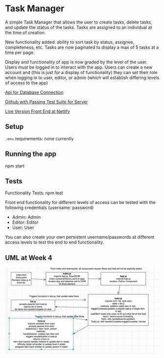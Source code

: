 # Task Manager

A simple Task Manager that allows the user to create tasks, delete tasks, and update the status of the tasks. Tasks are assigned to an individual at the time of creation.

New functionality added: ability to sort task by status, assignee, completeness, etc. Tasks are now paginated to display a max of 5 tasks at a time per page.

Display and functionality of app is now graded by the level of the user. Users must be logged in to interact with the app. Users can create a new account and (this is just for a display of functionality) they can set their role when logging in to user, editor, or admin (which will establish differing levels of access to the app)

[Api for Database Connection](https://at-taskmanager.herokuapp.com/task)

[Github with Passing Test Suite for Server](https://github.com/AnneThor/todo-server)

[Live Version Front End at Netlify](https://taskmanager-at.netlify.app/)

## Setup

`.env` requirements: none currently

## Running the app
npm start

## Tests
Functionality Tests: npm test

Front end functionality for different levels of access can be tested with the following credentials (username: password)

- Admin: Admin
- Editor: Editor
- User: User

You can also create your own persistent username/passwords at different access levels to test the end to end functionality.

## UML at Week 4
![UML at Week 1 Functionality](./assets/todo-week1.png)
